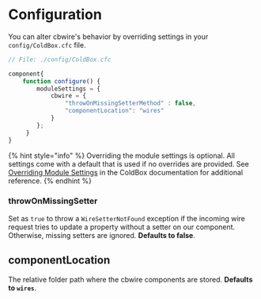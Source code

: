 # Configuration

You can alter cbwire's behavior by overriding settings in your `config/ColdBox.cfc` file.

```javascript
// File: ./config/ColdBox.cfc

component{
    function configure() {
        moduleSettings = {
            cbwire = {
                "throwOnMissingSetterMethod" : false,
                "componentLocation": "wires"
            }
        };
     }
}

```

{% hint style="info" %}
Overriding the module settings is optional. All settings come with a default that is used if no overrides are provided. See [Overriding Module Settings](https://coldbox.ortusbooks.com/hmvc/modules/moduleconfig/module-settings#overriding-module-settings) in the ColdBox documentation for additional reference.
{% endhint %}

### throwOnMissingSetter

Set as `true` to throw a `WireSetterNotFound` exception if the incoming wire request tries to update a  property without a setter on our component. Otherwise, missing setters are ignored. **Defaults to false**.

## componentLocation

The relative folder path where the cbwire components are stored. **Defaults to `wires`**.
